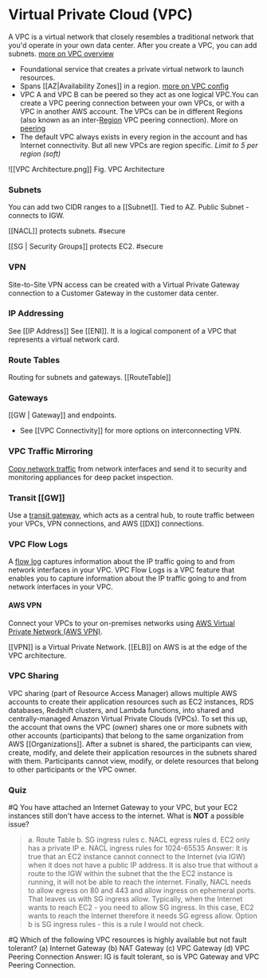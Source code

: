 # Virtual Private Cloud (VPC)

A VPC is a virtual network that closely resembles a traditional network that you'd operate in your own data center. After you create a VPC, you can add subnets. [more on VPC overview](https://docs.aws.amazon.com/vpc/latest/userguide/what-is-amazon-vpc.html)

* Foundational service that creates a private virtual network to launch resources.
* Spans [[AZ|Availability Zones]] in a region. [more on VPC config](https://docs.aws.amazon.com/vpc/latest/userguide/configure-your-vpc.html)
* VPC A and VPC B can be peered so they act as one logical VPC.You can create a VPC peering connection between your own VPCs, or with a VPC in another AWS account. The VPCs can be in different Regions (also known as an inter-[Region](Region.md) VPC peering connection). More on [peering](https://docs.aws.amazon.com/vpc/latest/peering/what-is-vpc-peering.html) 
* The default VPC always exists in every region in the account and has Internet connectivity. But all new VPCs are region specific. _Limit to 5 per region (soft)_

![[VPC Architecture.png]]
Fig. VPC Architecture

### Subnets

You can add two CIDR ranges to a [[Subnet]]. Tied to AZ. Public Subnet - connects to IGW.

[[NACL]] protects subnets. #secure 

[[SG | Security Groups]] protects EC2. #secure

### VPN
Site-to-Site VPN access can be created with a Virtual Private Gateway connection to a Customer Gateway in the customer data center.

### IP Addressing

See [[IP Address]]
See [[ENI]]. It is a logical component of a VPC that represents a virtual network card.

### Route Tables
Routing for subnets and gateways.
[[RouteTable]]

### Gateways

[[GW | Gateway]] and endpoints.

- See [[VPC Connectivity]] for more options on interconnecting VPN.

### VPC Traffic Mirroring

[Copy network traffic](https://docs.aws.amazon.com/vpc/latest/mirroring/) from network interfaces and send it to security and monitoring appliances for deep packet inspection.

### Transit [[GW]]

Use a [transit gateway](https://docs.aws.amazon.com/vpc/latest/userguide/extend-tgw.html), which acts as a central hub, to route traffic between your VPCs, VPN connections, and AWS [[DX]] connections.

### VPC Flow Logs

A [flow log](https://docs.aws.amazon.com/vpc/latest/userguide/flow-logs.html) captures information about the IP traffic going to and from network interfaces in your VPC.
VPC Flow Logs is a VPC feature that enables you to capture information about the IP traffic going to and from network interfaces in your VPC.

#### AWS VPN

Connect your VPCs to your on-premises networks using [AWS Virtual Private Network (AWS VPN)](https://docs.aws.amazon.com/vpc/latest/userguide/vpn-connections.html).


[[VPN]] is a Virtual Private Network.
[[ELB]] on AWS is at the edge of the VPC architecture.

### VPC Sharing
VPC sharing (part of Resource Access Manager) allows multiple AWS accounts to create their application resources such as EC2 instances, RDS databases, Redshift clusters, and Lambda functions, into shared and centrally-managed Amazon Virtual Private Clouds (VPCs). To set this up, the account that owns the VPC (owner) shares one or more subnets with other accounts (participants) that belong to the same organization from AWS [[Organizations]]. After a subnet is shared, the participants can view, create, modify, and delete their application resources in the subnets shared with them. Participants cannot view, modify, or delete resources that belong to other participants or the VPC owner.

### Quiz

#Q You have attached an Internet Gateway to your VPC, but your EC2 instances still don't have access to the internet. What is **NOT** a possible issue?
> a. Route Table
> b. SG ingress rules
> c. NACL egress rules
> d. EC2 only has a private IP
> e. NACL ingress rules for 1024-65535
> Answer: It is true that an EC2 instance cannot connect to the Internet (via IGW) when it does not have a public IP address. It is also true that without a route to the IGW within the subnet that the the EC2 instance is running, it will not be able to reach the internet. Finally, NACL needs to allow egress on 80 and 443 and allow ingress on ephemeral ports. That leaves us with SG ingress allow. Typically, when the Internet wants to reach EC2 - you need to allow SG ingress. In this case, EC2 wants to reach the Internet therefore it needs SG egress allow. Option b is SG ingress rules - this is a rule I would not check.  

#Q Which of the following VPC resources is highly available but not fault tolerant?
(a) Internet Gateway
(b) NAT Gateway
(c) VPC Gateway
(d) VPC Peering Connection
Answer: IG is fault tolerant, so is VPC Gateway and VPC Peering Connection.